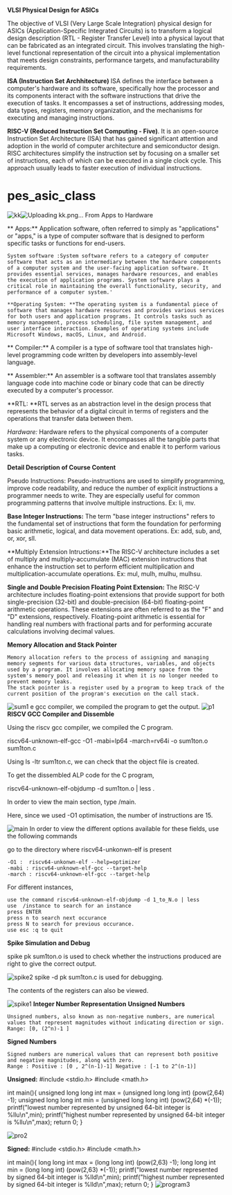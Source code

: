 
**VLSI Physical Design for ASICs**

The objective of VLSI (Very Large Scale Integration) physical design for ASICs (Application-Specific Integrated Circuits) is to transform a logical design description (RTL - Register Transfer Level) into a physical layout that can be fabricated as an integrated circuit. This involves translating the high-level functional representation of the circuit into a physical implementation that meets design constraints, performance targets, and manufacturability requirements.

   **ISA (Instruction Set Archhitecture)**
        ISA defines the interface between a computer's hardware and its software, specifically how the processor and its components interact with the software instructions that drive the execution of tasks.
        It encompasses a set of instructions, addressing modes, data types, registers, memory organization, and the mechanisms for executing and managing instructions.

   **RISC-V (Reduced Instruction Set Computing - Five)**.
        It is an open-source Instruction Set Architecture (ISA) that has gained significant attention and adoption in the world of computer architecture and semiconductor design.
        RISC architectures simplify the instruction set by focusing on a smaller set of instructions, each of which can be executed in a single clock cycle. This approach usually leads to faster execution of individual instructions.
# pes_asic_class
![kk](https://github.com/KushalR17/pes_asic_class/assets/142383052/43b12409-0fe3-4721-ac02-3bd342965195)![Uploading kk.png…]()
From Apps to Hardware

  ** Apps:** Application software, often referred to simply as "applications" or "apps," is a type of computer software that is designed to perform specific tasks or functions for end-users.

    System software :System software refers to a category of computer software that acts as an intermediary between the hardware components of a computer system and the user-facing application software. It provides essential services, manages hardware resources, and enables the execution of application programs. System software plays a critical role in maintaining the overall functionality, security, and performance of a computer system.'

    **Operating System: **The operating system is a fundamental piece of software that manages hardware resources and provides various services for both users and application programs. It controls tasks such as memory management, process scheduling, file system management, and user interface interaction. Examples of operating systems include Microsoft Windows, macOS, Linux, and Android.

   ** Compiler:** A compiler is a type of software tool that translates high-level programming code written by developers into assembly-level language.

   ** Assembler:** An assembler is a software tool that translates assembly language code into machine code or binary code that can be directly executed by a computer's processor.


**RTL: **RTL serves as an abstraction level in the design process that represents the behavior of a digital circuit in terms of registers and the operations that transfer data between them.

*Hardware:* Hardware refers to the physical components of a computer system or any electronic device. It encompasses all the tangible parts that make up a computing or electronic device and enable it to perform various tasks.

**Detail Description of Course Content**

Pseudo Instructions: Pseudo-instructions are used to simplify programming, improve code readability, and reduce the number of explicit instructions a programmer needs to write. They are especially useful for common programming patterns that involve multiple instructions. Ex: li, mv.

**Base Integer Instructions:** The term "base integer instructions" refers to the fundamental set of instructions that form the foundation for performing basic arithmetic, logical, and data movement operations. Ex: add, sub, and, or, xor, sll.

**Multiply Extension Intructions:**The RISC-V architecture includes a set of multiply and multiply-accumulate (MAC) extension instructions that enhance the instruction set to perform efficient multiplication and multiplication-accumulate operations. Ex: mul, mulh, mulhu, mulhsu.


**Single and Double Precision Floating Point Extension:** The RISC-V architecture includes floating-point extensions that provide support for both single-precision (32-bit) and double-precision (64-bit) floating-point arithmetic operations. These extensions are often referred to as the "F" and "D" extensions, respectively. Floating-point arithmetic is essential for handling real numbers with fractional parts and for performing accurate calculations involving decimal values.


**Memory Allocation and Stack Pointer**

    Memory allocation refers to the process of assigning and managing memory segments for various data structures, variables, and objects used by a program. It involves allocating memory space from the system's memory pool and releasing it when it is no longer needed to prevent memory leaks.
    The stack pointer is a register used by a program to keep track of the current position of the program's execution on the call stack.
    
  ![sum1](https://github.com/KushalR17/pes_asic_class/assets/142383052/9ad2d9cf-1874-402a-ad35-6825f6eab990)
e gcc compiler, we compiled the program to get the output.
![p1](https://github.com/KushalR17/pes_asic_class/assets/142383052/d8b803e8-600c-485b-856a-610da1e9c0c8)
**RISCV GCC Compiler and Dissemble**

Using the riscv gcc compiler, we compiled the C program.

riscv64-unknown-elf-gcc -O1 -mabi=lp64 -march=rv64i -o sum1ton.o sum1ton.c

Using ls -ltr sum1ton.c, we can check that the object file is created.

To get the dissembled ALP code for the C program,

riscv64-unknown-elf-objdump -d sum1ton.o | less .

In order to view the main section, type /main.

Here, since we used -O1 optimisation, the number of instructions are 15.


![main](https://github.com/KushalR17/pes_asic_class/assets/142383052/4943ce47-fcf3-4c06-8154-0c239b86604e)
In order to view the different options available for these fields, use the following commands

go to the directory where riscv64-unkonwn-elf is present

    -O1 :  riscv64-unkonwn-elf --help=optimizer
    -mabi : riscv64-unknown-elf-gcc --target-help
    -march : riscv64-unknown-elf-gcc --target-help

For different instances,

    use the command riscv64-unknown-elf-objdump -d 1_to_N.o | less
    use  /instance to search for an instance
    press ENTER
    press n to search next occurance
    press N to search for previous occurance.
    use esc :q to quit
**Spike Simulation and Debug**

spike pk sum1ton.o is used to check whether the instructions produced are right to give the correct output.

![spike2](https://github.com/KushalR17/pes_asic_class/assets/142383052/c0c06a83-8ce5-46a1-995b-8c2e7dc59adc)
spike -d pk sum1ton.c is used for debugging.

The contents of the registers can also be viewed.

![spike1](https://github.com/KushalR17/pes_asic_class/assets/142383052/c2c84a2e-0e79-48e6-a481-6aea19a52869)
**Integer Number Representation**
**Unsigned Numbers**

    Unsigned numbers, also known as non-negative numbers, are numerical values that represent magnitudes without indicating direction or sign.
    Range: [0, (2^n)-1 ]

**Signed Numbers**

    Signed numbers are numerical values that can represent both positive and negative magnitudes, along with zero.
    Range : Positive : [0 , 2^(n-1)-1] Negative : [-1 to 2^(n-1)]
**Unsigned:**
    #include <stdio.h>
#include <math.h>

int main(){
	unsigned long long int max = (unsigned long long int) (pow(2,64) -1);
	unsigned long long int min = (unsigned long long int) (pow(2,64) *(-1));
	printf("lowest number represented by unsigned 64-bit integer is %llu\n",min);
	printf("highest number represented by unsigned 64-bit integer is %llu\n",max);
	return 0;
}


![pro2](https://github.com/KushalR17/pes_asic_class/assets/142383052/daab2b47-8aca-4028-b5ff-7e99dabadad8)

**Signed:**
#include <stdio.h>
#include <math.h>

int main(){
	long long int max = (long long int) (pow(2,63) -1);
	long long int min = (long long int) (pow(2,63) *(-1));
	printf("lowest number represented by signed 64-bit integer is %lld\n",min);
	printf("highest number represented by signed 64-bit integer is %lld\n",max);
	return 0;
}
![program3](https://github.com/KushalR17/pes_asic_class/assets/142383052/9bd48167-434e-4f31-af7f-9f08b46b686e)




